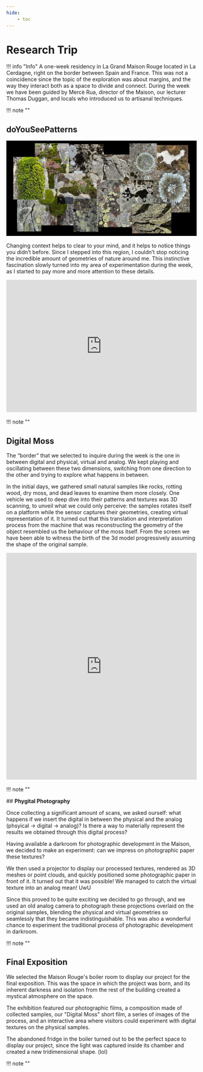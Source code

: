 ```yaml
---
hide:
    - toc
---
```


# **Research Trip**

!!! info "Info"
    A one-week residency in La Grand Maison Rouge located in La Cerdagne, right on the border between Spain and France. 
    This was not a coincidence since the topic of the exploration was about margins, and the way they interact both as a space to divide and connect. 
    During the week we have been guided by Mercè Rua, director of the Maison, our lecturer Thomas Duggan, and locals who introduced us to artisanal techniques.

!!! note ""

## **doYouSeePatterns**

![](<research trip images/researchtrip01.jpg>)

Changing context helps to clear to your mind, and it helps to notice things you didn’t before. 
Since I stepped into this region, I couldn’t stop noticing the incredible amount of geometries of nature around me. This instinctive fascination slowly turned into my area of experimentation during the week, as I started to pay more and more attention to these details.

<iframe 
    width="100%" 
    height="350" 
    src="https://www.youtube.com/embed/qA4sDnEPeUs?si=S36mQTe3m2pcSGoA" 
    title="doYouSeePatterns" 
    frameborder="0" 
    allow="accelerometer; autoplay; clipboard-write; encrypted-media; gyroscope; picture-in-picture; web-share" referrerpolicy="strict-origin-when-cross-origin" 
    allowfullscreen>
</iframe>

!!! note ""

## **Digital Moss**

The “border” that we selected to inquire during the week is the one in between digital and physical, virtual and analog. We kept playing and oscillating between these two dimensions, switching from one direction to the other and trying to explore what happens in between.

In the initial days, we gathered small natural samples like rocks, rotting wood, dry moss, and dead leaves to examine them more closely. 
One vehicle we used to deep dive into their patterns and textures was 3D scanning, to unveil what we could only perceive: the samples rotates itself on a platform while the sensor captures their geometries, creating virtual representation of it. 
It turned out that this translation and interpretation process from the machine that was reconstructing the geometry of the object resembled us the behaviour of the moss itself. 
From the screen we have been able to witness the birth of the 3d model progressively assuming the shape of the original sample. 

<iframe 
    width="100%" 
    height="600" 
    src="https://www.youtube.com/embed/fnQ-QQjQp30?si=u0ta3R2iFj5ZJqzY" 
    title="DigitalMoss" 
    frameborder="0" 
    allow="accelerometer; autoplay; clipboard-write; encrypted-media; gyroscope; picture-in-picture; web-share" referrerpolicy="strict-origin-when-cross-origin" 
    allowfullscreen>
</iframe>

!!! note ""

## **Phygital Photography**

Once collecting a significant amount of scans, we asked ourself: what happens if we insert the digital in between the physical and the analog (phsyical → digital → analog)? Is there a way to materially represent the results we obtained through this digital process?

Having available a darkroom for photographic development in the Maison, we decided to make an experiment: can we impress on photographic paper these textures? 

We then used a projector to display our processed textures, rendered as 3D meshes or point clouds, and quickly positioned some photographic paper in front of it. 
It turned out that it was possible! We managed to catch the virtual texture into an analog mean! UwU

Since this proved to be quite exciting we decided to go through, and we used an old analog camera to photograph these projections overlaid on the original samples, blending the physical and virtual geometries so seamlessly that they became indistinguishable.
This was also a wonderful chance to experiment the traditional process of photographic development in darkroom. 

!!! note ""

## **Final Exposition**

We selected the Maison Rouge's boiler room to display our project for the final exposition. 
This was the space in which the project was born, and its inherent darkness and isolation from the rest of the building created a mystical atmosphere on the space. 

The exhibition featured our photographic films, a composition made of collected samples, our "Digital Moss" short film, a series of images of the process, and an interactive area where visitors could experiment with digital textures on the physical samples.

The abandoned fridge in the boiler turned out to be the perfect space to display our project, since the light was captured inside its chamber and created a new tridimensional shape. (lol)

!!! note ""
